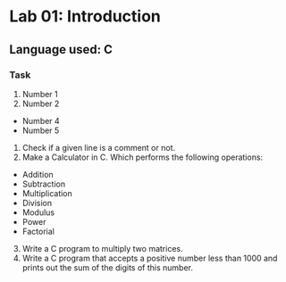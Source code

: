 # Lab 01: Introduction
## Language used: C
### Task
1. Number 1
2. Number 2
  * Number 4
  * Number 5
1. Check if a given line is a comment or not.
2. Make a Calculator in C. Which performs the following operations:
  * Addition
  * Subtraction
  * Multiplication
  * Division
  * Modulus
  * Power
  * Factorial
3. Write a C program to multiply two matrices.
4. Write a C program that accepts a positive number less than 1000 and prints out the sum of the digits of this number.
